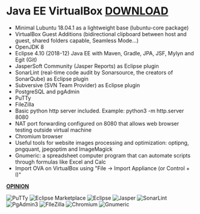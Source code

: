 # Java EE VirtualBox [DOWNLOAD](https://github.com/Virtual-Machines/Java-EE-VirtualBox/releases/download/latest/JavaEE.ova)

- Minimal Lubuntu 18.04.1 as a lightweight base (lubuntu-core package)
- VirtualBox Guest Additions (bidirectional clipboard between host and guest, shared folders capable, Seamless Mode...)
- OpenJDK 8
- Eclipse 4.10 (2018-12) Java EE with Maven, Gradle, JPA, JSF, Mylyn and Egit (Git)
- JasperSoft Community (Jasper Reports) as Eclipse plugin
- SonarLint (real-time code audit by Sonarsource, the creators of SonarQube) as Eclipse plugin
- Subversive (SVN Team Provider) as Eclipse plugin
- PostgreSQL and pgAdmin
- PuTTy
- FileZilla
- Basic python http server included. Example: python3 -m http.server 8080
- NAT port forwarding configured on 8080 that allows web browser testing outside virtual machine
- Chromium browser
- Useful tools for website images processing and optimization: optipng, pngquant, jpegoptim and ImageMagick
- Gnumeric: a spreadsheet computer program that can automate scripts through formulas like Excel and Calc
- Import OVA on VirtualBox using "File -> Import Appliance (or Control + I)"

[**OPINION**](https://docs.google.com/forms/d/1FHgWDZyQsE8-zDAmjBC0LPR09UpYkPNhy0g67J84Rog)

![PuTTy](https://github.com/Virtual-Machines/Java-EE-VirtualBox/blob/master/putty.png)
![Eclipse Marketplace](https://github.com/Virtual-Machines/Java-EE-VirtualBox/blob/master/eclipseMarketplace.png)
![Eclipse](https://github.com/Virtual-Machines/Java-EE-VirtualBox/blob/master/eclipseAbout.png)
![Jasper](https://github.com/Virtual-Machines/Java-EE-VirtualBox/blob/master/jasper.png)
![SonarLint](https://github.com/Virtual-Machines/Java-EE-VirtualBox/blob/master/SonarLint.png)
![PgAdmin3](https://github.com/Virtual-Machines/Java-EE-VirtualBox/blob/master/pgadmin.png)
![FlleZilla](https://github.com/Virtual-Machines/Java-EE-VirtualBox/blob/master/filezilla.png)
![Chromium](https://github.com/Virtual-Machines/Java-EE-VirtualBox/blob/master/chromium.png)
![Gnumeric](https://github.com/Virtual-Machines/Java-EE-VirtualBox/blob/master/gnumeric.png)
